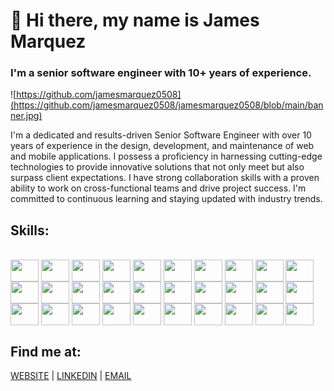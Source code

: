 # 👋 Hi there, my name is James Marquez
### I'm a senior software engineer with 10+ years of experience.

![https://github.com/jamesmarquez0508](https://github.com/jamesmarquez0508/jamesmarquez0508/blob/main/banner.jpg)

I'm a dedicated and results-driven Senior Software Engineer with over 10 years of experience in the design, development, and maintenance of web and mobile applications.
I possess a proficiency in harnessing cutting-edge technologies to provide innovative solutions that not only meet but also surpass client expectations. I have strong collaboration skills with a proven ability to work on cross-functional teams and drive project success. I'm committed to continuous learning and staying updated with industry trends.

## Skills:
<div style="display: inline_block"><br>
  <img align="center" height="35" width="45" src="https://cdn.worldvectorlogo.com/logos/logo-javascript.svg">
  <img align="center" height="35" width="45" src="https://cdn.worldvectorlogo.com/logos/typescript.svg">
  <img align="center" height="35" width="45" src="https://cdn.worldvectorlogo.com/logos/php-1.svg">
  <img align="center" height="35" width="45" src="https://cdn.worldvectorlogo.com/logos/c--4.svg">
  <img align="center" height="35" width="45" src="https://cdn.worldvectorlogo.com/logos/ruby.svg">
  <img align="center" height="35" width="45" src="https://cdn.worldvectorlogo.com/logos/python-5.svg">
  <img align="center" height="35" width="45" src="https://cdn.worldvectorlogo.com/logos/react-1.svg">
  <img align="center" height="35" width="45" src="https://cdn.worldvectorlogo.com/logos/nextjs-2.svg">
  <img align="center" height="35" width="45" src="https://cdn.worldvectorlogo.com/logos/angular-icon-1.svg">
  <img align="center" height="35" width="45" src="https://cdn.worldvectorlogo.com/logos/vue-js-1.svg">
  <img align="center" height="35" width="45" src="https://cdn.worldvectorlogo.com/logos/threejs-1.svg">
  <img align="center" height="35" width="45" src="https://cdn.worldvectorlogo.com/logos/nodejs-1.svg">
  <img align="center" height="35" width="45" src="https://cdn.worldvectorlogo.com/logos/dot-net-core-7.svg">
  <img align="center" height="35" width="45" src="https://cdn.worldvectorlogo.com/logos/laravel-2.svg">
  <img align="center" height="35" width="45" src="https://cdn.worldvectorlogo.com/logos/rails-1.svg">
  <img align="center" height="35" width="45" src="https://cdn.worldvectorlogo.com/logos/django.svg">
  <img align="center" height="35" width="45" src="https://cdn.worldvectorlogo.com/logos/golang-1.svg">
  <img align="center" height="35" width="45" src="https://cdn.worldvectorlogo.com/logos/google-play-5.svg">
  <img align="center" height="35" width="45" src="https://cdn.worldvectorlogo.com/logos/app-store-1.svg">
  <img align="center" height="35" width="45" src="https://cdn.worldvectorlogo.com/logos/react-native-1.svg">
  <img align="center" height="35" width="45" src="https://cdn.worldvectorlogo.com/logos/mysql-3.svg">
  <img align="center" height="35" width="45" src="https://cdn.worldvectorlogo.com/logos/postgresql.svg">
  <img align="center" height="35" width="45" src="https://cdn.worldvectorlogo.com/logos/oracle-6.svg">
  <img align="center" height="35" width="45" src="https://cdn.worldvectorlogo.com/logos/docker-4.svg">
  <img align="center" height="35" width="45" src="https://cdn.worldvectorlogo.com/logos/firebase-1.svg">
  <img align="center" height="35" width="45" src="https://cdn.worldvectorlogo.com/logos/amazon-2.svg">
  <img align="center" height="35" width="45" src="https://cdn.worldvectorlogo.com/logos/azure-2.svg"> 
  <img align="center" height="35" width="45" src="https://cdn.worldvectorlogo.com/logos/html-1.svg">
  <img align="center" height="35" width="45" src="https://cdn.worldvectorlogo.com/logos/css-3.svg">
  <img align="center" height="35" width="45" src="https://cdn.worldvectorlogo.com/logos/bootstrap-4.svg">
</div>

## Find me at:
[WEBSITE](https://jamesmarquez.vercel.app) | [LINKEDIN](https://www.linkedin.com/in/jamesmarquez0508) |  [EMAIL](mailto:jamesmarquez0508@gmail.com)



